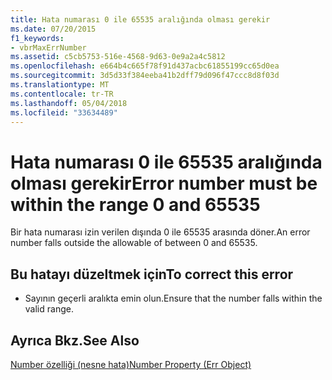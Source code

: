 ```yaml
---
title: Hata numarası 0 ile 65535 aralığında olması gerekir
ms.date: 07/20/2015
f1_keywords:
- vbrMaxErrNumber
ms.assetid: c5cb5753-516e-4568-9d63-0e9a2a4c5812
ms.openlocfilehash: e664b4c665f78f91d437acbc61855199cc65d0ea
ms.sourcegitcommit: 3d5d33f384eeba41b2dff79d096f47ccc8d8f03d
ms.translationtype: MT
ms.contentlocale: tr-TR
ms.lasthandoff: 05/04/2018
ms.locfileid: "33634489"
---
```

# <a name="error-number-must-be-within-the-range-0-and-65535"></a><span data-ttu-id="9f23c-102">Hata numarası 0 ile 65535 aralığında olması gerekir</span><span class="sxs-lookup"><span data-stu-id="9f23c-102">Error number must be within the range 0 and 65535</span></span>
<span data-ttu-id="9f23c-103">Bir hata numarası izin verilen dışında 0 ile 65535 arasında döner.</span><span class="sxs-lookup"><span data-stu-id="9f23c-103">An error number falls outside the allowable of between 0 and 65535.</span></span>  
  
## <a name="to-correct-this-error"></a><span data-ttu-id="9f23c-104">Bu hatayı düzeltmek için</span><span class="sxs-lookup"><span data-stu-id="9f23c-104">To correct this error</span></span>  
  
-   <span data-ttu-id="9f23c-105">Sayının geçerli aralıkta emin olun.</span><span class="sxs-lookup"><span data-stu-id="9f23c-105">Ensure that the number falls within the valid range.</span></span>  
  
## <a name="see-also"></a><span data-ttu-id="9f23c-106">Ayrıca Bkz.</span><span class="sxs-lookup"><span data-stu-id="9f23c-106">See Also</span></span>  
   
 [<span data-ttu-id="9f23c-107">Number özelliği (nesne hata)</span><span class="sxs-lookup"><span data-stu-id="9f23c-107">Number Property (Err Object)</span></span>](http://msdn.microsoft.com/library/3b1991c4-b349-4ed0-a6ad-b5e2003c9028)
